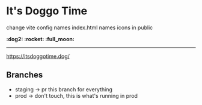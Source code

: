 # It's Doggo Time

change vite config names
index.html names
icons in public

<p alignItems="center">
  <strong>:dog2: :rocket: :full_moon:</strong>
</p>

---

https://itsdoggotime.dog/

## Branches

- staging -> pr this branch for everything
- prod -> don't touch, this is what's running in prod
